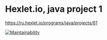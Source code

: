 # Hexlet.io, java project 1
https://ru.hexlet.io/programs/java/projects/61

[![Maintainability](https://api.codeclimate.com/v1/badges/a99a88d28ad37a79dbf6/maintainability)](https://codeclimate.com/github/codeclimate/codeclimate/maintainability)